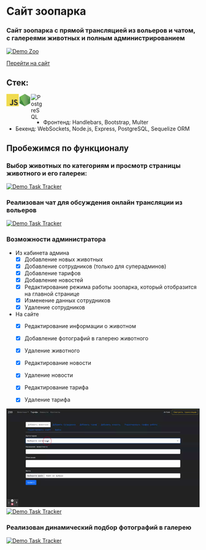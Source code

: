 # Caйт зоопарка

### Сайт зоопарка с прямой трансляцией из вольеров и чатом, с галереями животных и полным администрированием

[![Demo Zoo](/readme-assets/demo0.gif)][heroku]

[Перейти на сайт][heroku]

## Стек:

[<img align="left" alt="JavaScript" width="32px" src="https://raw.githubusercontent.com/github/explore/80688e429a7d4ef2fca1e82350fe8e3517d3494d/topics/javascript/javascript.png" />][git]
[<img align="left" alt="Node.js" width="32px" src="https://raw.githubusercontent.com/github/explore/80688e429a7d4ef2fca1e82350fe8e3517d3494d/topics/nodejs/nodejs.png" />][git]
[<img align="left" alt="PostgreSQL" width="32px" src="https://img.icons8.com/color/50/000000/postgreesql.png"/>][git]

<br/>
<br/>
<br/>

- Фронтенд: Handlebars, Bootstrap, Multer
- Бекенд: WebSockets, Node.js, Express, PostgreSQL, Sequelize ORM

## Пробежимся по функционалу
### Выбор животных по категориям и просмотр страницы животного и его галереи: 

[![Demo Task Tracker](/readme-assets/demo1.gif)][heroku]

### Реализован чат для обсуждения онлайн трансляции из вольеров

[![Demo Task Tracker](/readme-assets/demo2.gif)][heroku]

### Возможности администратора
- Из кабинета админа
    - [X] Добавление новых животных
    - [X] Добавление сотрудников (только для суперадминов)
    - [X] Добавление тарифов
    - [X] Добавление новостей
    - [X] Редактирование режима работы зоопарка, который отобразится на главной странице
    - [X] Изменение данных сотрудников
    - [X] Удаление сотрудников
- На сайте
    - [X] Редактирование информации о животном
    - [X] Добавление фотографий в галерею животного
    - [X] Удаление животного
    - [X] Редактирование новости
    - [X] Удаление новости
    - [X] Редактирование тарифа
    - [X] Удаление тарифа


[![Demo Task Tracker](/readme-assets/demo3.gif)][heroku]
[![Demo Task Tracker](/readme-assets/demo4.gif)][heroku]

### Реализован динамический подбор фотографий в галерею

[![Demo Task Tracker](/readme-assets/demo5.gif)][heroku]

[git]: https://github.com/juljuliks/zoo
[heroku]: zoo18.herokuapp.com